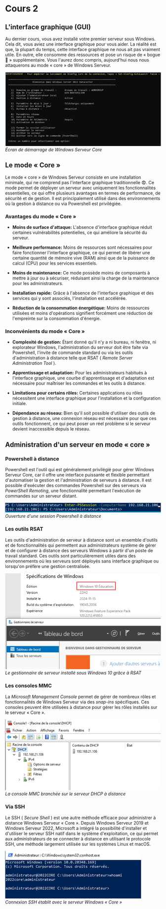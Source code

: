 # Cours 2

## L'interface graphique (GUI)
Au dernier cours, vous avez installé votre premier serveur sous Windows. Cela dit, vous aviez une interface graphique pour vous aider. La réalité est que, la plupart du temps, cette interface graphique ne nous ait pas vraiment utile. En outre, elle consomme des ressources et pose un risque de « bogue 🐛 » supplémentaire. Vous l'aurez donc compris, aujourd'hui nous nous attaquerons au mode « core » de Windows Serveur.

![BootCore](../Assets/02/LancementCore.png)<br/>
*Écran de démarrage de Windows Serveur Core*

## Le mode « Core »
Le mode « core » de Windows Serveur consiste en une installation minimale, qui ne comprend pas l'interface graphique traditionnelle 😨. Ce mode permet de déployer un serveur avec uniquement les fonctionnalités essentielles, ce qui offre plusieurs avantages en termes de performance, de sécurité et de gestion. Il est principalement utilisé dans des environnements où la gestion à distance ou via Powershell est privilégiée.

### Avantages du mode « Core »

- **Moins de surface d'attaque:** L'absence d'interface graphique réduit certaines vulnérabilités potentielles, ce qui améliore la sécurité du serveur.

- **Meilleure performance:** Moins de ressources sont nécessaires pour faire fonctionner l'interface graphique, ce qui permet de libérer une certaine quantité de mémoire vive (RAM) ainsi que de la puissance de calcul (CPU) pour les services essentiels.

- **Moins de maintenance:** Ce mode possède moins de composants à mettre à jour ou à sécuriser, réduisant ainsi la charge de la maintenance pour les administrateurs.

- **Installation rapide:** Grâce à l'absence de l'interface graphique et des services qui y sont associés, l'installation est accélérée.

- **Réduction de la consommation énergétique:** Moins de ressources utilisées et moins d'opérations signifient forcément une réduction de l'empreinte sur la consommation d'énergie.

### Inconvénients du mode « Core »

- **Complexité de gestion:** Étant donné qu'il n'y a ni bureau, ni fenêtre, ni explorateur Windows, l'administration du serveur doit être faite via Powershell, l'invite de commande standard ou via les outils d'administration à distance telle que RSAT ( *Remote Server Administration Tool* ).

- **Apprentissage et adaptation:** Pour les administrateurs habitués à l'interface graphique, une courbe d'apprentissage et d'adaptation est nécessaire pour maîtriser les commandes et les outils à distance.

- **Limitations pour certains rôles:** Certaines applications ou rôles nécessitent une interface graphique pour l'installation et la configuration initiale.

- **Dépendance au réseau:** Bien qu'il soit possible d'utiliser des outils de gestion à distance, une connexion réseau est nécessaire pour que ces outils fonctionnent, ce qui peut poser un réel problème si le serveur devient inaccessible depuis le réseau.

## Administration d'un serveur en mode « core »

### Powershell à distance

Powershell est l'outil qui est généralement privilégié pour gérer Windows Serveur Core, car il offre une interface puissante et flexible permettant d'automatiser la gestion et l'administration de serveurs à distance. Il est possible d'exécuter des commandes Powershell sur des serveurs via *PowerShell Remoting*, une fonctionnalité permettant l'exécution de commandes sur un serveur distant.

![PSRemoting](../Assets/02/PSRemoting.png)<br/>
*Ouverture d'une session Powershell à distance*

### Les outils RSAT

Les outils d'administration de serveur à distance sont un ensemble d'outils et de fonctionnalités qui permettent aux administrateurs système de gérer et de configurer à distance des serveurs Windows à partir d'un poste de travail standard. Ces outils sont particulièrement utiles dans des environnements où les serveurs sont déployés sans interface graphique ou lorsqu'on préfère une gestion centralisée.

![RSAT Gestionnaire de Serveur](../Assets/02/RsatGestionnaireServeur.png)<br/>
*Le gestionnaire de serveur installé sous Windows 10 grâce à RSAT*

### Les consoles MMC

La *Microsoft Management Console* permet de gérer de nombreux rôles et fonctionnalités de Windows Serveur via des *snap-ins* spécifiques. Ces consoles peuvent être utilisées à distance pour gérer les rôles installés sur le serveur « Core ».

![MMC DHCP](../Assets/02/mmc_dhcp.png)<br/>
*La console MMC branchée sur le serveur DHCP à distance*

### Via SSH <FAIcon icon="fa-solid fa-terminal" size="1x"/>

Le SSH ( *Secure Shell* ) est une autre méthode efficace pour administrer à distance Windows Serveur « Core ». Depuis Windows Serveur 2019 et Windows Serveur 2022, Microsoft a intégré la possibilité d'installer et d'utiliser le serveur SSH natif dans le système d'exploitation, ce qui permet aux administrateurs de se connecter à distance en utilisant le protocole SSH, une méthode largement utilisée sur les systèmes Linux et macOS.

![SSH](../Assets/02/SSH.png)<br/>
*Connexion SSH établit avec le serveur Windows « Core »*